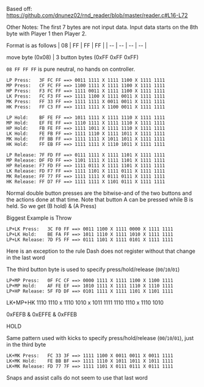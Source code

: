 Based off: https://github.com/dnunez02/rnd_reader/blob/master/reader.c#L16-L72

Other Notes:
The first 7 bytes are not input data.
Input data starts on the 8th byte with Player 1 then Player 2.

Format is as follows
| 08 | FF | FF | FF |
| -- | -- | -- | -- |

move byte (0x08) | 3 button bytes (0xFF 0xFF 0xFF)

`08 FF FF FF` is pure neutral, no hands on controller.


```
LP Press:   3F FC FF ==> 0011 1111 X 1111 1100 X 1111 1111
MP Press:   CF FC FF ==> 1100 1111 X 1111 1100 X 1111 1111
HP Press:   F3 FC FF ==> 1111 0011 X 1111 1100 X 1111 1111
LK Press:   FC F3 FF ==> 1111 1100 X 1111 0011 X 1111 1111
MK Press:   FF 33 FF ==> 1111 1111 X 0011 0011 X 1111 1111
HK Press:   FF C3 FF ==> 1111 1111 X 1100 0011 X 1111 1111
```
```
LP Hold:    BF FE FF ==> 1011 1111 X 1111 1110 X 1111 1111
MP Hold:    EF FE FF ==> 1110 1111 X 1111 1110 X 1111 1111
HP Hold:    FB FE FF ==> 1111 1011 X 1111 1110 X 1111 1111
LK Hold:    FE FB FF ==> 1111 1110 X 1111 1011 X 1111 1111
MK Hold:    FF BB FF ==> 1111 1111 X 1011 1011 X 1111 1111
HK Hold:    FF EB FF ==> 1111 1111 X 1110 1011 X 1111 1111
```
```
LP Release: 7F FD FF ==> 0111 1111 X 1111 1101 X 1111 1111
MP Release: DF FD FF ==> 1101 1111 X 1111 1101 X 1111 1111
HP Release: F7 FD FF ==> 1111 0111 X 1111 1101 X 1111 1111
LK Release: FD F7 FF ==> 1111 1101 X 1111 0111 X 1111 1111
MK Release: FF 77 FF ==> 1111 1111 X 0111 0111 X 1111 1111
HK Release: FF D7 FF ==> 1111 1111 X 1101 0111 X 1111 1111
```


Normal double button presses are the bitwise-and of the two buttons and
the actions done at that time.
Note that button A can be pressed while B is held. So we get
(B hold) & (A Press)


Biggest Example is Throw

```
LP+LK Press:   3C F0 FF ==> 0011 1100 X 1111 0000 X 1111 1111
LP+LK Hold:    BE FA FF ==> 1011 1110 X 1111 1010 X 1111 1111
LP+LK Release: 7D F5 FF ==> 0111 1101 X 1111 0101 X 1111 1111
```

Here is an exception to the rule
Dash does not register without that change in the last word

The third button byte is used to specify press/hold/release (`00`/`10`/`01`)
```
LP+MP Press:   0F FC CF ==> 0000 1111 X 1111 1100 X 1100 1111
LP+MP Hold:    AF FE EF ==> 1010 1111 X 1111 1110 X 1110 1111
LP+HP Release: 5F FD DF ==> 0101 1111 X 1111 1101 X 1101 1111
```

LK+MP+HK
1110 1110 x 1110 1010 x 1011 1111
1110 1110 x 1110 1010

0xFEFB & 0xEFFE & 0xFFEB

HOLD

Same pattern used with kicks to specify press/hold/release (`00`/`10`/`01`), just in the third byte
```
LK+MK Press:   FC 33 3F ==> 1111 1100 X 0011 0011 X 0011 1111
LK+MK Hold:    FE BB BF ==> 1111 1110 X 1011 1011 X 1011 1111
LK+MK Release: FD 77 7F ==> 1111 1101 X 0111 0111 X 0111 1111
```

Snaps and assist calls do not seem to use that last word